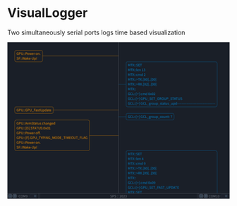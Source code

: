 # VisualLogger

Two simultaneously serial ports logs  time based visualization

![Appearence](https://github.com/GBenG/VisualLogger/raw/main/Readme/draft_view.png)